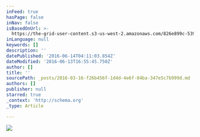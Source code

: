 ```yaml
---
inFeed: true
hasPage: false
inNav: false
isBasedOnUrl: >-
  https://the-grid-user-content.s3-us-west-2.amazonaws.com/826e899c-5395-44c0-b1e8-7d576cd64e40.png
inLanguage: null
keywords: []
description: ''
datePublished: '2016-06-14T04:11:03.854Z'
dateModified: '2016-06-13T16:55:45.750Z'
author: []
title: ''
sourcePath: _posts/2016-03-16-f26b456f-1d4d-4e6f-84ba-347e5c7b999d.md
authors: []
publisher: null
starred: true
_context: 'http://schema.org'
_type: Article

---
```

![](https://the-grid-user-content.s3-us-west-2.amazonaws.com/826e899c-5395-44c0-b1e8-7d576cd64e40.png)